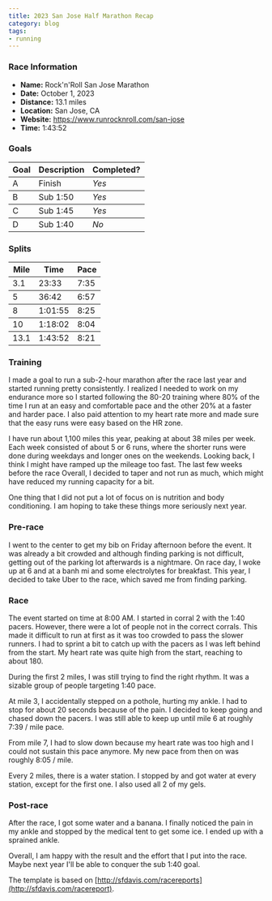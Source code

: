 ```yaml
---
title: 2023 San Jose Half Marathon Recap
category: blog
tags:
- running
---
```


<style>
td, th {
  border-bottom: 1px solid;
}
</style>

### Race Information

* **Name:** Rock'n'Roll San Jose Marathon
* **Date:** October 1, 2023
* **Distance:** 13.1 miles
* **Location:** San Jose, CA
* **Website:** https://www.runrocknroll.com/san-jose
* **Time:** 1:43:52

### Goals

| Goal | Description | Completed? |
|------|-------------|------------|
| A    | Finish      | *Yes* 
| B    | Sub 1:50    | *Yes* 
| C    | Sub 1:45    | *Yes* 
| D    | Sub 1:40    | *No* 

### Splits

| Mile | Time    | Pace |
|------|---------|------|
| 3.1  | 23:33   | 7:35
| 5    | 36:42   | 6:57
| 8    | 1:01:55 | 8:25
| 10   | 1:18:02 | 8:04
| 13.1 | 1:43:52 | 8:21

### Training

I made a goal to run a sub-2-hour marathon after the race last year and started running pretty consistently. I realized I needed to work on my endurance more so I started following the 80-20 training where 80% of the time I run at an easy and comfortable pace and the other 20% at a faster and harder pace. I also paid attention to my heart rate more and made sure that the easy runs were easy based on the HR zone.

I have run about 1,100 miles this year, peaking at about 38 miles per week. Each week consisted of about 5 or 6 runs, where the shorter runs were done during weekdays and longer ones on the weekends. Looking back, I think I might have ramped up the mileage too fast. The last few weeks before the race Overall, I decided to taper and not run as much, which might have reduced my running capacity for a bit.

One thing that I did not put a lot of focus on is nutrition and body conditioning. I am hoping to take these things more seriously next year.

### Pre-race

I went to the center to get my bib on Friday afternoon before the event. It was already a bit crowded and although finding parking is not difficult, getting out of the parking lot afterwards is a nightmare. On race day, I woke up at 6 and at a banh mi and some electrolytes for breakfast. This year, I decided to take Uber to the race, which saved me from finding parking.

### Race

The event started on time at 8:00 AM. I started in corral 2 with the 1:40 pacers. However, there were a lot of people not in the correct corrals. This made it difficult to run at first as it was too crowded to pass the slower runners. I had to sprint a bit to catch up with the pacers as I was left behind from the start. My heart rate was quite high from the start, reaching to about 180. 

During the first 2 miles, I was still trying to find the right rhythm. It was a sizable group of people targeting 1:40 pace.

At mile 3, I accidentally stepped on a pothole, hurting my ankle. I had to stop for about 20 seconds because of the pain. I decided to keep going and chased down the pacers. I was still able to keep up until mile 6 at roughly 7:39 / mile pace.

From mile 7, I had to slow down because my heart rate was too high and I could not sustain this pace anymore. My new pace from then on was roughly 8:05 / mile.

Every 2 miles, there is a water station. I stopped by and got water at every station, except for the first one. I also used all 2 of my gels.

### Post-race

After the race, I got some water and a banana. I finally noticed the pain in my ankle and stopped by the medical tent to get some ice. I ended up with a sprained ankle.

Overall, I am happy with the result and the effort that I put into the race. Maybe next year I'll be able to conquer the sub 1:40 goal.

The template is based on [http://sfdavis.com/racereports](http://sfdavis.com/racereport).